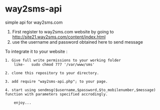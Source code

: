 way2sms-api
===========

simple api for way2sms.com

1. First register to way2sms.com website by going to http://site21.way2sms.com/content/index.html
2. use the username and password obtained here to send message

To integrate it to your website :

    1. Give full write permissions to your working folder
        like-   sudo chmod 777 '/var/www/sms'
        
    2. clone this repository to your directory.
    
    3. add require "way2sms-api.php"; to your page.
    
    4. start using sendmsg($username,$password,$to_mobilenumber,$message) function with parameters specified accrodingly.
        
        enjoy...
